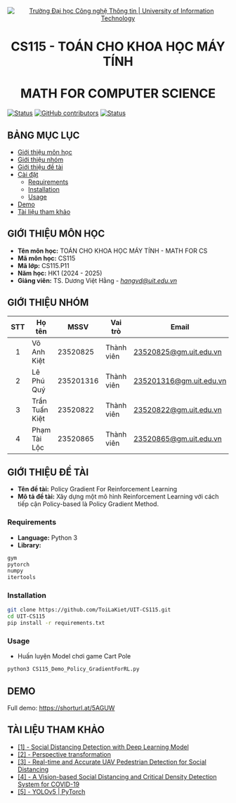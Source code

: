 <!-- Banner -->
<p align="center">
  <a href="https://www.uit.edu.vn/" title="Trường Đại học Công nghệ Thông tin" style="border: none;">
    <img src="https://i.imgur.com/WmMnSRt.png" alt="Trường Đại học Công nghệ Thông tin | University of Information Technology">
  </a>
</p>

<!-- Title -->
<h1 align="center"><b>CS115 - TOÁN CHO KHOA HỌC MÁY TÍNH</b></h1>
<h1 align="center"><b> MATH FOR COMPUTER SCIENCE </b></h1>

[![Status](https://img.shields.io/badge/status-woking-brightgreen?style=flat-square)](https://github.com/ToiLaKiet/UIT-CS115)
[![GitHub contributors](https://img.shields.io/github/contributors/ToiLaKiet/UIT-CS115?style=flat-square)](https://github.com/ToiLaKiet/UIT-CS115/graphs/contributors)
[![Status](https://img.shields.io/badge/language-python-green?style=flat-square)](https://github.com/ToiLaKiet/UIT-CS115)

## BẢNG MỤC LỤC
* [Giới thiệu môn học](#giới-thiệu-môn-học)
* [Giới thiệu nhóm](#giới-thiệu-nhóm)
* [Giới thiệu đề tài](#giới-thiệu-đề-tài)
* [Cài đặt](#cài-đặt)
    - [Requirements](#requirements)
    - [Installation](#installation)
    - [Usage](#usage)
* [Demo](#demo)
* [Tài liệu tham khảo](#tài-liệu-tham-khảo)

## GIỚI THIỆU MÔN HỌC
* **Tên môn học:** TOÁN CHO KHOA HỌC MÁY TÍNH - MATH FOR CS
* **Mã môn học:** CS115
* **Mã lớp:** CS115.P11
* **Năm học:** HK1 (2024 - 2025)
* **Giảng viên:** TS. Dương Việt Hằng - *hangvd@uit.edu.vn*

## GIỚI THIỆU NHÓM
| STT | Họ tên | MSSV | Vai trò | Email | Github | Facebook |
| :---: | --- | --- | --- | --- | --- | --- |
| 1 | Võ Anh Kiệt | 23520825 | Thành viên | 23520825@gm.uit.edu.vn |
| 2 | Lê Phú Quý | 235201316 | Thành viên | 235201316@gm.uit.edu.vn | 
| 3 | Trần Tuấn Kiệt | 23520822 | Thành viên | 23520822@gm.uit.edu.vn |
| 4 | Phạm Tài Lộc | 23520865 | Thành viên | 23520865@gm.uit.edu.vn |

## GIỚI THIỆU ĐỀ TÀI
* **Tên đề tài:** Policy Gradient For Reinforcement Learning
* **Mô tả đề tài:** Xây dựng một mô hình Reinforcement Learning với cách tiếp cận Policy-based là Policy Gradient Method.


### Requirements
* **Language:** Python 3
* **Library:** 
```sh
gym
pytorch
numpy
itertools
```

### Installation
```sh
git clone https://github.com/ToiLaKiet/UIT-CS115.git
cd UIT-CS115
pip install -r requirements.txt
```

### Usage
- Huấn luyện Model chơi game Cart Pole
```sh
python3 CS115_Demo_Policy_GradientForRL.py
```

## DEMO
Full demo: https://shorturl.at/5AGUW

## TÀI LIỆU THAM KHẢO
- [[1] - Social Distancing Detection with Deep Learning Model](https://ieeexplore.ieee.org/stamp/stamp.jsp?tp=&arnumber=9243478)
- [[2] - Perspective transformation](https://subscription.packtpub.com/book/web-development/9781838646301/6/ch06lvl1sec94/perspective-transformation)
- [[3] - Real-time and Accurate UAV Pedestrian Detection for Social Distancing](https://ieeexplore.ieee.org/stamp/stamp.jsp?tp=&arnumber=9417704)
- [[4] - A Vision-based Social Distancing and Critical Density Detection System for COVID-19](https://arxiv.org/abs/2007.03578)
- [[5] - YOLOv5 | PyTorch](https://pytorch.org/hub/ultralytics_yolov5/)
